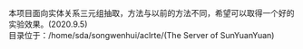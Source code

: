 本项目面向实体关系三元组抽取，方法与以前的方法不同，希望可以取得一个好的实验效果。(2020.9.5)<br>
目录位于：/home/sda/songwenhui/aclrte/(The Server of SunYuanYuan)
